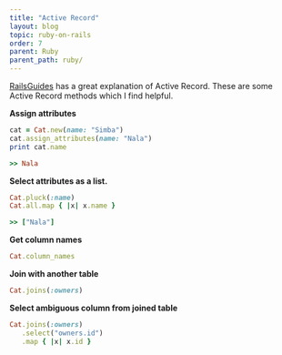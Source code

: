 ```yaml
---
title: "Active Record"
layout: blog
topic: ruby-on-rails
order: 7
parent: Ruby
parent_path: ruby/
---
```

[RailsGuides](https://guides.rubyonrails.org/active_record_basics.html) has a great explanation of Active Record. These are some Active Record methods which I find helpful.

<b>Assign attributes</b>
```ruby
cat = Cat.new(name: "Simba")
cat.assign_attributes(name: "Nala")
print cat.name

>> Nala
```

<b>Select attributes as a list.</b>
```ruby
Cat.pluck(:name)
Cat.all.map { |x| x.name }

>> ["Nala"]
```

<b>Get column names</b>
```ruby
Cat.column_names
```

<b>Join with another table</b>
```ruby
Cat.joins(:owners)
```

<b>Select ambiguous column from joined table</b>
```ruby
Cat.joins(:owners)
   .select("owners.id")
   .map { |x| x.id }
```